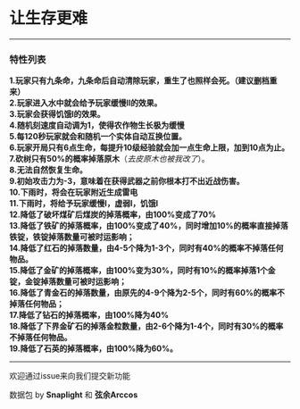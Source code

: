 # 让生存更难 #

---

### 特性列表 ###

**1.玩家只有九条命，九条命后自动清除玩家，重生了也照样会死。（建议删档重来）**  
**2.玩家进入水中就会给予玩家缓慢II的效果。**  
**3.玩家会获得饥饿I的效果。**  
**4.随机刻速度自动调为1，使得农作物生长极为缓慢**  
**5.每120秒玩家就会和随机一个实体自动互换位置。**  
**6.玩家开局只有6点生命，每提升10级经验就会加一点生命上限，加到10点为止。**  
**7.砍树只有50%的概率掉落原木**（*去皮原木也被我改了*）。  
**8.无法自然恢复生命。**  
**9.初始攻击力为-3，意味着在获得武器之前你根本打不出近战伤害。**  
**10.下雨时，将会在玩家附近生成雷电**  
**11.下雨时，将给予玩家缓慢I，虚弱I，饥饿I**  
**12.降低了破坏煤矿后煤炭的掉落概率，由100%变成了70%**  
**13.降低了铁矿的掉落概率，由100%变成了40%，同时增加10%的概率直接掉落铁锭，铁锭掉落数量可被时运影响；**  
**14.降低了红石的掉落数量，由4-5个降为1-3个，同时有40%的概率不掉落任何物品。**  
**15.降低了金矿的掉落概率，由100%变为30%，同时有10%的概率掉落1个金锭，金锭掉落数量可被时运影响；**  
**16.降低了青金石的掉落数量，由原先的4-9个降为2-5个，同时有60%的概率不掉落任何物品；**  
**17.降低了钻石的掉落概率，由100%降为40%**  
**18.降低了下界金矿石的掉落金粒数量，由2-6个降为1-4个，同时有30%的概率不掉落任何物品。**  
**19.降低了石英的掉落概率，由100%降为60%。**  

---

欢迎通过issue来向我们提交新功能

数据包 by **Snaplight** 和 **弦余Arccos**
